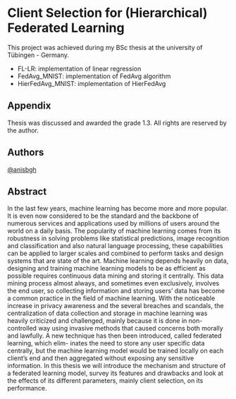 
# Client Selection for (Hierarchical) Federated Learning

This project was achieved during my BSc thesis at the university of Tübingen - Germany.

- FL-LR: implementation of linear regression
- FedAvg_MNIST: implementation of FedAvg algorithm
- HierFedAvg_MNIST: implementation of HierFedAvg




## Appendix

Thesis was discussed and awarded the grade 1.3. All rights are reserved by the author.


## Authors

[@anisbgh](https://github.com/anisbgh)


## Abstract

In the last few years, machine learning has become more and more popular. It is
even now considered to be the standard and the backbone of numerous services
and applications used by millions of users around the world on a daily basis. The
popularity of machine learning comes from its robustness in solving problems like
statistical predictions, image recognition and classification and also natural language
processing, these capabilities can be applied to larger scales and combined to perform
tasks and design systems that are state of the art.
Machine learning depends heavily on data, designing and training machine learning
models to be as efficient as possible requires continuous data mining and storing it
centrally. This data mining process almost always, and sometimes even exclusively,
involves the end user, so collecting information and storing users’ data has become
a common practice in the field of machine learning.
With the noticeable increase in privacy awareness and the several breaches and
scandals, the centralization of data collection and storage in machine learning was
heavily criticized and challenged, mainly because it is done in non-controlled way
using invasive methods that caused concerns both morally and lawfully.
A new technique has then been introduced, called federated learning, which elim-
inates the need to store any user specific data centrally, but the machine learning
model would be trained locally on each client’s end and then aggregated without
exposing any sensitive information.
In this thesis we will introduce the mechanism and structure of a federated learning
model, survey its features and drawbacks and look at the effects of its different
parameters, mainly client selection, on its performance.
